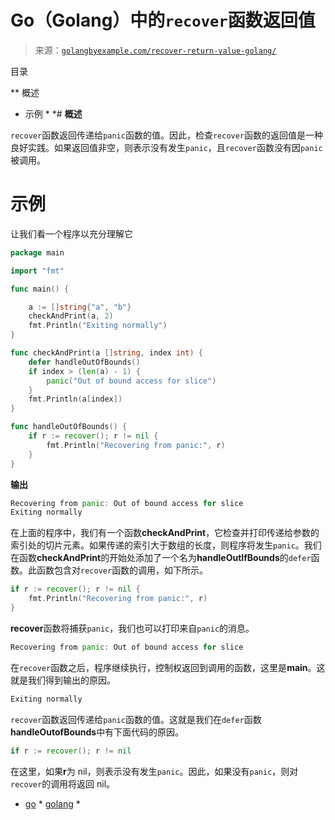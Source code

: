<!--yml

分类：未分类

日期：2024-10-13 06:26:17

-->

# Go（Golang）中的`recover`函数返回值

> 来源：[`golangbyexample.com/recover-return-value-golang/`](https://golangbyexample.com/recover-return-value-golang/)

目录

**   概述

+   示例 *  *# **概述**

`recover`函数返回传递给`panic`函数的值。因此，检查`recover`函数的返回值是一种良好实践。如果返回值非空，则表示没有发生`panic`，且`recover`函数没有因`panic`被调用。

# **示例**

让我们看一个程序以充分理解它

```go
package main

import "fmt"

func main() {

	a := []string{"a", "b"}
	checkAndPrint(a, 2)
	fmt.Println("Exiting normally")
}

func checkAndPrint(a []string, index int) {
	defer handleOutOfBounds()
	if index > (len(a) - 1) {
		panic("Out of bound access for slice")
	}
	fmt.Println(a[index])
}

func handleOutOfBounds() {
	if r := recover(); r != nil {
		fmt.Println("Recovering from panic:", r)
	}
}
```

**输出**

```go
Recovering from panic: Out of bound access for slice
Exiting normally
```

在上面的程序中，我们有一个函数**checkAndPrint**，它检查并打印传递给参数的索引处的切片元素。如果传递的索引大于数组的长度，则程序将发生`panic`。我们在函数**checkAndPrint**的开始处添加了一个名为**handleOutIfBounds**的`defer`函数。此函数包含对`recover`函数的调用，如下所示。

```go
if r := recover(); r != nil {
    fmt.Println("Recovering from panic:", r)
}
```

**recover**函数将捕获`panic`，我们也可以打印来自`panic`的消息。

```go
Recovering from panic: Out of bound access for slice
```

在`recover`函数之后，程序继续执行，控制权返回到调用的函数，这里是**main**。这就是我们得到输出的原因。

```go
Exiting normally
```

`recover`函数返回传递给`panic`函数的值。这就是我们在`defer`函数**handleOutofBounds**中有下面代码的原因。

```go
if r := recover(); r != nil 
```

在这里，如果**r**为 nil，则表示没有发生`panic`。因此，如果没有`panic`，则对`recover`的调用将返回 nil。

+   [go](https://golangbyexample.com/tag/go/) *   [golang](https://golangbyexample.com/tag/golang/) *
